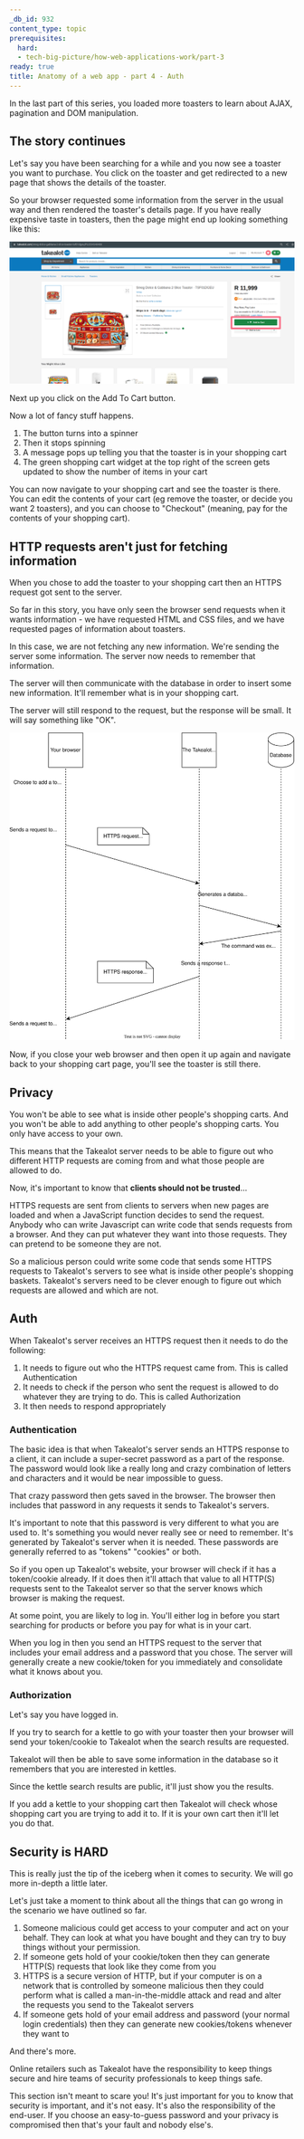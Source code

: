 ```yaml
---
_db_id: 932
content_type: topic
prerequisites:
  hard:
  - tech-big-picture/how-web-applications-work/part-3
ready: true
title: Anatomy of a web app - part 4 - Auth
---
```


In the last part of this series, you loaded more toasters to learn about AJAX, pagination and DOM manipulation. 

## The story continues

Let's say you have been searching for a while and you now see a toaster you want to purchase. You click on the toaster and get redirected to a new page that shows the details of the toaster.

So your browser requested some information from the server in the usual way and then rendered the toaster's details page. If you have really expensive taste in toasters, then the page might end up looking something like this:

![](toaster.png)

Next up you click on the Add To Cart button. 

Now a lot of fancy stuff happens.

1. The button turns into a spinner
2. Then it stops spinning
3. A message pops up telling you that the toaster is in your shopping cart
4. The green shopping cart widget at the top right of the screen gets updated to show the number of items in your cart

You can now navigate to your shopping cart and see the toaster is there. You can edit the contents of your cart (eg remove the toaster, or decide you want 2 toasters), and you can choose to "Checkout" (meaning, pay for the contents of your shopping cart).

## HTTP requests aren't just for fetching information 

When you chose to add the toaster to your shopping cart then an HTTPS request got sent to the server. 

So far in this story, you have only seen the browser send requests when it wants information - we have requested HTML and CSS files, and we have requested pages of information about toasters.

In this case, we are not fetching any new information. We're sending the server some information. The server now needs to remember that information.

The server will then communicate with the database in order to insert some new information. It'll remember what is in your shopping cart. 

The server will still respond to the request, but the response will be small. It will say something like "OK".

![](request-response.drawio.svg)


Now, if you close your web browser and then open it up again and navigate back to your shopping cart page, you'll see the toaster is still there.

## Privacy

You won't be able to see what is inside other people's shopping carts. And you won't be able to add anything to other people's shopping carts. You only have access to your own.

This means that the Takealot server needs to be able to figure out who different HTTP requests are coming from and what those people are allowed to do. 

Now, it's important to know that **clients should not be trusted**... 

HTTPS requests are sent from clients to servers when new pages are loaded and when a JavaScript function decides to send the request. Anybody who can write Javascript can write code that sends requests from a browser. And they can put whatever they want into those requests. They can pretend to be someone they are not. 

So a malicious person could write some code that sends some HTTPS requests to Takealot's servers to see what is inside other people's shopping baskets. Takealot's servers need to be clever enough to figure out which requests are allowed and which are not.

## Auth

When Takealot's server receives an HTTPS request then it needs to do the following: 

1. It needs to figure out who the HTTPS request came from. This is called Authentication
2. It needs to check if the person who sent the request is allowed to do whatever they are trying to do. This is called Authorization
3. It then needs to respond appropriately 

### Authentication 

The basic idea is that when Takealot's server sends an HTTPS response to a client, it can include a super-secret password as a part of the response. The password would look like a really long and crazy combination of letters and characters and it would be near impossible to guess.

That crazy password then gets saved in the browser. The browser then includes that password in any requests it sends to Takealot's servers.

It's important to note that this password is very different to what you are used to. It's something you would never really see or need to remember. It's generated by Takealot's server when it is needed. These passwords are generally referred to as "tokens" "cookies" or both.

So if you open up Takealot's website, your browser will check if it has a token/cookie already. If it does then it'll attach that value to all HTTP(S) requests sent to the Takealot server so that the server knows which browser is making the request.

At some point, you are likely to log in. You'll either log in before you start searching for products or before you pay for what is in your cart.

When you log in then you send an HTTPS request to the server that includes your email address and a password that you chose. The server will generally create a new cookie/token for you immediately and consolidate what it knows about you. 

### Authorization

Let's say you have logged in. 

If you try to search for a kettle to go with your toaster then your browser will send your token/cookie to Takealot when the search results are requested. 

Takealot will then be able to save some information in the database so it remembers that you are interested in kettles. 

Since the kettle search results are public, it'll just show you the results.

If you add a kettle to your shopping cart then Takealot will check whose shopping cart you are trying to add it to. If it is your own cart then it'll let you do that. 

## Security is HARD

This is really just the tip of the iceberg when it comes to security. We will go more in-depth a little later.

Let's just take a moment to think about all the things that can go wrong in the scenario we have outlined so far.

1. Someone malicious could get access to your computer and act on your behalf. They can look at what you have bought and they can try to buy things without your permission. 
2. If someone gets hold of your cookie/token then they can generate HTTP(S) requests that look like they come from you
3. HTTPS is a secure version of HTTP, but if your computer is on a network that is controlled by someone malicious then they could perform what is called a man-in-the-middle attack and read and alter the requests you send to the Takealot servers
4. If someone gets hold of your email address and password (your normal login credentials) then they can generate new cookies/tokens whenever they want to 

And there's more. 

Online retailers such as Takealot have the responsibility to keep things secure and hire teams of security professionals to keep things safe. 

This section isn't meant to scare you! It's just important for you to know that security is important, and it's not easy. It's also the responsibility of the end-user. If you choose an easy-to-guess password and your privacy is compromised then that's your fault and nobody else's.